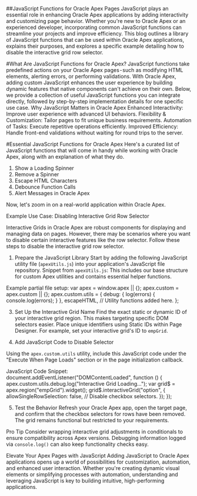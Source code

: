 ##JavaScript Functions for Oracle Apex Pages
JavaScript plays an essential role in enhancing Oracle Apex applications by adding interactivity and customizing page behavior. Whether you're new to Oracle Apex or an experienced developer, incorporating common JavaScript functions can streamline your projects and improve efficiency.
This blog outlines a library of JavaScript functions that can be used within Oracle Apex applications, explains their purposes, and explores a specific example detailing how to disable the interactive grid row selector.

#What Are JavaScript Functions for Oracle Apex?
JavaScript functions take predefined actions on your Oracle Apex pages - such as modifying HTML elements, alerting errors, or performing validations. With Oracle Apex, adding custom JavaScript enhances the user experience by building dynamic features that native components can't achieve on their own.
Below, we provide a collection of useful JavaScript functions you can integrate directly, followed by step-by-step implementation details for one specific use case.
Why JavaScript Matters in Oracle Apex
Enhanced Interactivity: Improve user experience with advanced UI behaviors.
Flexibility & Customization: Tailor pages to fit unique business requirements.
Automation of Tasks: Execute repetitive operations efficiently.
Improved Efficiency: Handle front-end validations without waiting for round trips to the server.

#Essential JavaScript Functions for Oracle Apex
Here's a curated list of JavaScript functions that will come in handy while working with Oracle Apex, along with an explanation of what they do.
1. Show a Loading Spinner
2. Remove a Spinner
3. Escape HTML Characters
4. Debounce Function Calls
5. Alert Messages in Oracle Apex

Now, let's zoom in on a real-world application within Oracle Apex.

Example Use Case: Disabling Interactive Grid Row Selector

Interactive Grids in Oracle Apex are robust components for displaying and managing data on pages. However, there may be scenarios where you want to disable certain interactive features like the row selector.
Follow these steps to disable the interactive grid row selector.

1. Prepare the JavaScript Library
Start by adding the following JavaScript utility file (`apexUtils.js`) into your application's JavaScript file repository.
Snippet from `apexUtils.js`:
This includes our base structure for custom Apex utilities and contains essential helper functions.

Example partial file setup:
var apex = window.apex || {};
apex.custom = apex.custom || {};
apex.custom.utils = {
    debug: { log(errors) { console.log(errors); } },
    escapeHTML, // Utility functions added here.
};

3. Set Up the Interactive Grid Name
Find the exact static or dynamic ID of your interactive grid region. This makes targeting specific DOM selectors easier. Place unique identifiers using Static IDs within Page Designer. For example, set your interactive grid's ID to `empGrid`.

4. Add JavaScript Code to Disable Selector

Using the `apex.custom.utils` utility, include this JavaScript code under the "Execute When Page Loads" section or in the page initialization callback.

JavaScript Code Snippet:
document.addEventListener("DOMContentLoaded", function () {
    apex.custom.utils.debug.log("Interactive Grid Loading…");
    var grid$ = apex.region("empGrid").widget();
    grid$.interactiveGrid("option", {
        allowSingleRowSelection: false, // Disable checkbox selectors.
    });
});

5. Test the Behavior
Refresh your Oracle Apex app, open the target page, and confirm that the checkbox selectors for rows have been removed. The grid remains functional but restricted to your requirements.

Pro Tip
Consider wrapping interactive grid adjustments in conditionals to ensure compatibility across Apex versions. Debugging information logged via `console.log()` can also keep functionality checks easy.

Elevate Your Apex Pages with JavaScript
Adding JavaScript to Oracle Apex applications opens up a world of possibilities for customization, automation, and enhanced user interaction. Whether you're creating dynamic visual elements or simplifying processes with automation, understanding and leveraging JavaScript is key to building intuitive, high-performing applications.
